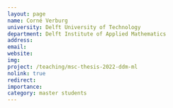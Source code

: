 ```yaml
---
layout: page
name: Corné Verburg
university: Delft University of Technology
department: Delft Institute of Applied Mathematics
address:
email:
website:
img:
project: /teaching/msc-thesis-2022-ddm-ml
nolink: true
redirect:
importance: 
category: master students
---
```

